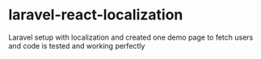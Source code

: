 # laravel-react-localization
Laravel setup with localization and created one demo page to fetch users and code is tested and working perfectly

